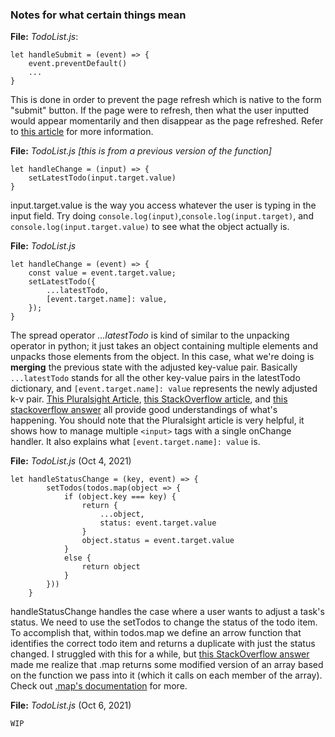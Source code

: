 ### Notes for what certain things mean
**File:** *TodoList.js*:
```
let handleSubmit = (event) => {
    event.preventDefault()
    ...
}
```
This is done in order to prevent the page refresh which is native to the form "submit" button. If the page were to refresh, then what the user inputted would appear momentarily and then disappear as the page refreshed. Refer to [this article](https://www.robinwieruch.de/react-preventdefault) for more information.

**File:** *TodoList.js* *[this is from a previous version of the function]*
```
let handleChange = (input) => {
    setLatestTodo(input.target.value)
}
```
input.target.value is the way you access whatever the user is typing in the input field. Try doing `console.log(input)`,`console.log(input.target)`, and `console.log(input.target.value)` to see what the object actually is.

**File:** *TodoList.js*
```
let handleChange = (event) => {
    const value = event.target.value;
    setLatestTodo({
        ...latestTodo,
        [event.target.name]: value,
    });
}
```
The spread operator *...latestTodo* is kind of similar to the unpacking operator in python; it just takes an object containing multiple elements and unpacks those elements from the object. In this case, what we're doing is **merging** the previous state with the adjusted key-value pair. Basically `...latestTodo` stands for all the other key-value pairs in the latestTodo dictionary, and `[event.target.name]: value` represents the newly adjusted k-v pair. [This Pluralsight Article](https://www.pluralsight.com/guides/handling-multiple-inputs-with-single-onchange-handler-react), [this StackOverflow article](https://stackoverflow.com/questions/28452358/what-is-the-meaning-of-this-props-in-reactjs/28452430), and [this stackoverflow answer](https://stackoverflow.com/questions/55247378/spread-operator-in-react-setstate) all provide good understandings of what's happening.
You should note that the Pluralsight article is very helpful, it shows how to manage multiple `<input>` tags with a single onChange handler. It also explains what `[event.target.name]: value` is.



**File:** *TodoList.js* (Oct 4, 2021)
```react
let handleStatusChange = (key, event) => {
        setTodos(todos.map(object => {
            if (object.key === key) {
                return {
                    ...object,
                    status: event.target.value
                }
                object.status = event.target.value
            }
            else {
                return object
            }
        }))
    }
```
handleStatusChange handles the case where a user wants to adjust a task's status. We need to use the setTodos to change the status of the todo item. To accomplish that, within todos.map we define an arrow function that identifies the correct todo item and returns a duplicate with just the status changed.
I struggled with this for a while, but [this StackOverflow answer](https://stackoverflow.com/questions/49477547/setstate-of-an-array-of-objects-in-react) made me realize that .map returns some modified version of an array based on the function we pass into it (which it calls on each member of the array). Check out [.map's documentation](https://reactjs.org/docs/lists-and-keys.html) for more.

**File:** *TodoList.js* (Oct 6, 2021)
```
WIP

```
 

